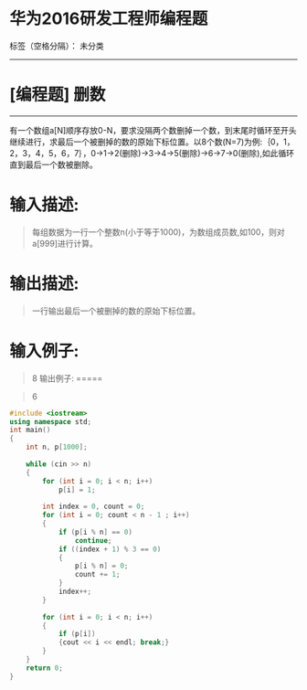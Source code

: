 ﻿# 华为2016研发工程师编程题

标签（空格分隔）： 未分类

---

[编程题] 删数
========
- - -

有一个数组a[N]顺序存放0-N，要求没隔两个数删掉一个数，到末尾时循环至开头继续进行，求最后一个被删掉的数的原始下标位置。以8个数(N=7)为例:｛0，1，2，3，4，5，6，7｝，0->1->2(删除)->3->4->5(删除)->6->7->0(删除),如此循环直到最后一个数被删除。

输入描述:
=====

>每组数据为一行一个整数n(小于等于1000)，为数组成员数,如100，则对a[999]进行计算。


输出描述:
=====

>一行输出最后一个被删掉的数的原始下标位置。

输入例子:
=====

>8
输出例子:
=====

>6

``` C++
#include <iostream>
using namespace std;
int main()
{
    int n, p[1000];
  
    while (cin >> n)
    {
        for (int i = 0; i < n; i++)
            p[i] = 1;
 
        int index = 0, count = 0;
        for (int i = 0; count < n - 1 ; i++)
        {
            if (p[i % n] == 0)
                continue;
            if ((index + 1) % 3 == 0)
            {   
                p[i % n] = 0;
                count += 1;
            }
            index++;
        }
         
        for (int i = 0; i < n; i++)
        { 
            if (p[i])
            {cout << i << endl; break;}
        }
    }
    return 0;
}
```





